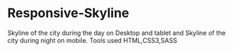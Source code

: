 # Responsive-Skyline
Skyline of the city during the day on Desktop and tablet and Skyline of the city during night on mobile. Tools used HTML,CSS3,SASS
